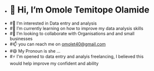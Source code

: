 - # 👋 Hi, I’m Omole Temitope Olamide
- #👀 I’m interested in Data entry and analysis 
- #🌱  I’m currently learning on how to improve my data analysis skills
- #💞️ I’m looking to collaborate with Organisations and and small businesses
- #📫 you can reach me on omolet40@gmail.com
- #😄 My Pronoun is she ...
- #⚡ I'm opened to data entry and analyis freelancing, I believed this would help improve my confident and ability

<!---
Olamideeomole/Olamideeomole is a ✨ special ✨ repository because its `README.md` (this file) appears on your GitHub profile.
You can click the Preview link to take a look at your changes.
--->
